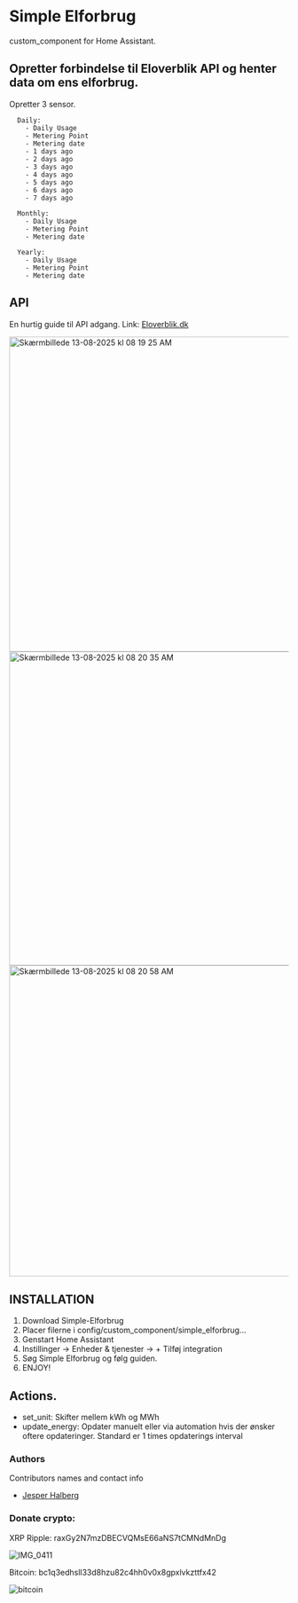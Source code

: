 # Simple Elforbrug 
custom_component for Home Assistant.

## Opretter forbindelse til Eloverblik API og henter data om ens elforbrug.

Opretter 3 sensor. 
```
  Daily:
    - Daily Usage
    - Metering Point
    - Metering date
    - 1 days ago
    - 2 days ago
    - 3 days ago
    - 4 days ago
    - 5 days ago
    - 6 days ago
    - 7 days ago

  Monthly:
    - Daily Usage
    - Metering Point
    - Metering date

  Yearly:
    - Daily Usage
    - Metering Point
    - Metering date
```

## API
En hurtig guide til API adgang.
Link: [Eloverblik.dk](https://www.eloverblik.dk)

<img width="800" height="568" alt="Skærmbillede 13-08-2025 kl  08 19 25 AM" src="https://github.com/user-attachments/assets/bf801d2f-e4b4-4f82-bb7c-e9e9df4ebd51" />

<img width="800" height="566" alt="Skærmbillede 13-08-2025 kl  08 20 35 AM" src="https://github.com/user-attachments/assets/ce32f480-97bd-4407-90aa-832c2b45ae72" />

<img width="800" height="561" alt="Skærmbillede 13-08-2025 kl  08 20 58 AM" src="https://github.com/user-attachments/assets/ce0261e4-ad0c-4d2c-b241-2d1954852a59" />

## INSTALLATION

1. Download Simple-Elforbrug
2. Placer filerne i config/custom_component/simple_elforbrug...
3. Genstart Home Assistant
4. Instillinger -> Enheder & tjenester -> + Tilføj integration
5. Søg Simple Elforbrug og følg guiden.
6. ENJOY!

## Actions.

 - set_unit: Skifter mellem kWh og MWh
 - update_energy: Opdater manuelt eller via automation hvis der ønsker oftere opdateringer. Standard er 1 times opdaterings interval


### Authors
Contributors names and contact info

 - [Jesper Halberg](https://www.facebook.com/jesperrielhalberg/)

### Donate crypto:
XRP Ripple: raxGy2N7mzDBECVQMsE66aNS7tCMNdMnDg 

![IMG_0411](https://github.com/user-attachments/assets/e2cf3a3a-eac9-4c1d-a66f-c279fbd801fe)

Bitcoin: bc1q3edhsll33d8hzu82c4hh0v0x8gpxlvkzttfx42

![bitcoin](https://github.com/user-attachments/assets/71a2fd51-c602-4e1a-8fa8-5c9e16e390d1)



